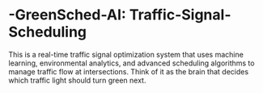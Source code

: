 # -GreenSched-AI: Traffic-Signal-Scheduling
This is a real-time traffic signal optimization system that uses machine learning, environmental analytics, and advanced scheduling algorithms to manage traffic flow at intersections. Think of it as the brain that decides which traffic light should turn green next.
